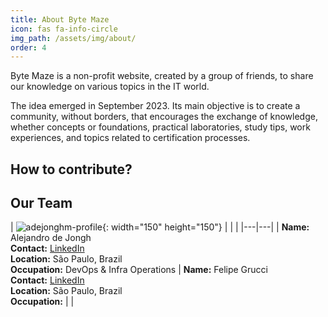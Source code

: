 ```yaml
---
title: About Byte Maze
icon: fas fa-info-circle
img_path: /assets/img/about/
order: 4
---
```


Byte Maze is a non-profit website, created by a group of friends, to share our knowledge on various topics in the IT world.

The idea emerged in September 2023. Its main objective is to create a community, without borders, that encourages the exchange of knowledge, whether concepts or foundations, practical laboratories, study tips, work experiences, and topics related to certification processes.

## How to contribute?

## Our Team

| ![adejonghm-profile](adejonghm-profile.png){: width="150" height="150"} | <!-- Your circular profile picture --> | <!-- Your circular profile picture --> |
|---|---|
| **Name:** Alejandro de Jongh <br/> **Contact:** [LinkedIn](https://linkedin.com/in/adejonghm) <br/> **Location:** São Paulo, Brazil <br/> **Occupation:** DevOps & Infra Operations | **Name:** Felipe Grucci <br/> **Contact:** [LinkedIn](https://linkedin.com/in/felipe-grucci-libona) <br/> **Location:** São Paulo, Brazil <br/> **Occupation:**  | <!-- **Name:** "Your name" <br/> **Contact:** "Your contact" <br/> **Location:** "Your actual location" <br/> **Occupation:** "Your occupation" -->|
